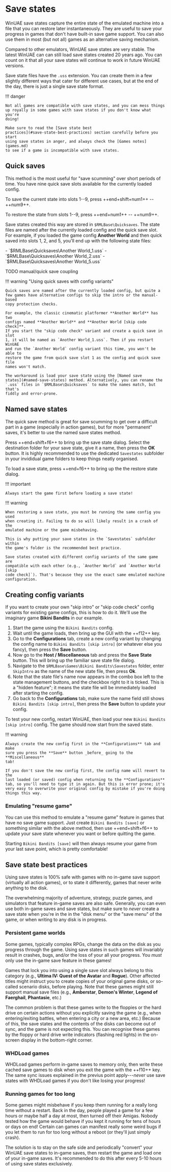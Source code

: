 # Save states

WinUAE save states capture the entire state of the emulated machine into a
file that you can restore later instantaneously. They are useful to save your
progress in games that don't have built-in save game support. You can also use
them in most (but not all) games as an alternative saving mechanism.

Compared to other emulators, WinUAE save states are very stable. The latest
WinUAE can can still load save states created 20 years ago. You can count on
it that all your save states will continue to work in future WinUAE versions.

Save state files have the `.uss` extension. You can create them in a few
slightly different ways that cater for different use cases, but at the end of
the day, there is just a single save state format.

!!! danger

    Not all games are compatible with save states, and you can mess things
    up royally in some games with save states if you don't know what you're
    doing!

    Make sure to read the [Save state best
    practices](#save-state-best-practices) section carefully before you start
    using save states in anger, and always check the [Games notes](games.md)
    to see if a game is incompatible with save states.


## Quick saves

This method is the most useful for "save scumming" over short periods of time.
You have nine quick save slots available for the currently loaded config.

To save the current state into slots 1--9, press
++end+shift+num1++ -- ++num9++.

To restore the state from slots 1--9, press ++end+num1++ -- ++num9++.

Save states created this way are stored in `$RMLBase\Quicksaves`. The state
files are named after the currently loaded config and the quick save slot. For
example, if you loaded the game config **Another World** and then quick saved
into slots 1, 2, and 5, you'll end up with the following state files:

<div class="compact" markdown>
- `$RMLBase\Quicksaves\Another World_1.uss`
- `$RMLBase\Quicksaves\Another World_2.uss`
- `$RMLBase\Quicksaves\Another World_5.uss`
</div>

TODO manual/quick save coupling

!!! warning "Using quick saves with config variants"

    Quick saves are named after the currently loaded config, but quite a
    few games have alternative configs to skip the intro or the manual-based
    copy protection checks.

    For example, the classic cinematic platformer **Another World** has two
    configs named **Another World** and **Another World [skip code check]**.
    If you start the "skip code check" variant and create a quick save in slot
    1, it will be named as `Another World_1.uss`. Then if you restart WinUAE
    and run the `Another World` config variant this time, you won't be able to
    restore the game from quick save slot 1 as the config and quick save file
    names won't match.

    The workaround is load your save state using the [Named save
    states](#named-save-states) method. Alternatively, you can rename the
    `.uss` files in `$RMLBase\Quicksaves` to make the names match, but that's
    fiddly and error-prone.


## Named save states

The quick save method is great for save scumming to get over a
difficult part in a game (especially in action games), but for more "permanent"
saves, it's better to use the named save states method.

Press ++end+shift+f6++ to bring up the save state dialog. Select the
destination folder for your save state, give it a name, then press the **OK**
button. It is highly recommended to use the dedicated `Savestates` subfolder
in your invididual game folders to keep things neatly organised.

To load a save state, press ++end+f6++ to bring up the the restore state
dialog.

!!! important

    Always start the game first before loading a save state!


!!! warning

    When restoring a save state, you must be running the same config you used
    when creating it. Failing to do so will likely result in a crash of the
    emulated machine or the game misbehaving.

    This is why putting your save states in the `Savestates` subfolder within
    the game's folder is the recommended best practice.

    Save states created with different config variants of the same game are
    compatible with each other (e.g., `Another World` and `Another World [skip
    code check]`). That's because they use the exact same emulated machine
    configuration.


## Creating config variants

If you want to create your own "skip intro" or "skip code check" config
variants for existing game configs, this is how to do it. We'll use the
imaginary game **Bikini Bandits** in our example.


1. Start the game using the `Bikini Bandits` config.
2. Wait until the game loads, then bring up the GUI with the ++f12++ key.
3. Go to the **Configurations** tab, create a new config variant by changing the
   config name to `Bikini Bandits [skip intro]` (or whatever else you fancy),
   then press the **Save** button.
4. Now go to the **Host / Miscellaneous** tab and press the **Save State**
   button. This will bring up the familiar save state file dialog.
5. Navigate to the `$RMLBase\Games\Bikini Bandits\Savestates` folder, enter
   `SkipIntro` as the name of the new state file, then press **Ok**.
6. Note that the state file's name now appears in the combo box left to the
   state management buttons, and the checkbox right to it is ticked. This
   is a "hidden feature"; it means the state file will be immediately loaded
   after starting the config.
7. Go back to the **Configurations** tab, make sure the name field still
   shows `Bikini Bandits [skip intro]`, then press the **Save** button to
   update your config.


To test your new config, restart WinUAE, then load your new `Bikini Bandits
[skip intro]` config. The game should now start from the saved state.

!!! warning

    Always create the new config first in the **Configurations** tab and make
    sure you press the **Save** button _before_ going to the **Miscellaneous**
    tab!

    If you don't save the new config first, the config name will revert to the
    last loaded (or saved) config when returning to the **Configurations**
    tab, so you'll need to type it in again. But this is error prone; it's
    very easy to overwrite your original config by mistake if you're doing
    things this way.


### Emulating "resume game"

You can use this method to emulate a "resume game" feature in games that have
no save game support. Just create `Bikini Bandits [save]` or something similar
with the above method, then use ++end+shift+f6++ to update your save state
whenever you want or before quitting the game.

Starting `Bikini Bandits [save]` will then always resume your game from your
last save point, which is pretty comfortable!


## Save state best practices

Using save states is 100% safe with games with no in-game save support
(virtually all action games), or to state it differently, games that never
write anything to the disk.

The overwhelming majority of adventure, strategy, puzzle games, and simulators
that feature in-game saves are also safe. Generally, you can even use both
in-game saves and save states, but make sure to _never_ create a save state
when you're in the in the "disk menu" or the "save menu" of the game, or when
writing to any disk is in progress.


### Persistent game worlds

Some games, typically complex RPGs, change the data on the disk as you
progress through the game. Using save states in such games will invariably
result in crashes, bugs, and/or the loss of your all your progress. You
_must_ only use the in-game save feature in these games!

Games that lock you into using a single save slot always belong to this
category (e.g., **Ultima IV: Quest of the Avatar** and **Rogue**). Other
affected titles might instruct you to create copies of your original game
disks, or so-called scenario disks, before playing. Note that these
games might still support manual save files (e.g., **Amberstar**,
**Demon's Winter**, **Legend of Faerghail**, **Phantasie**, etc.)

The common problem is that these games write to the floppies or the hard drive
on certain actions without you explicitly saving the game (e.g., when
entering/exiting battles, when entering a city or a new area, etc.) Because of
this, the save states and the contents of the disks can become out of sync,
and the game is not expecting this. You can recognise these games by the
floppy or hard drive write indicators (flashing red lights) in the on-screen
display in the bottom-right corner.


### WHDLoad games

WHDLoad games perform in-game saves to memory only, then write these cached
save games to disk when you exit the game with the ++f10++ key. The same sync
issues explained in the previus point apply---_never_ use save states with
WHDLoad games if you don't like losing your progress!


### Running games for too long

Some games might misbehave if you keep them running for a really long
time without a restart. Back in the day, people played a game for a few hours or
maybe half a day at most, then turned off their Amigas. Nobody tested how
the game would behave if you kept it running for tens of hours or days on end!
Certain can games can manifest really some weird bugs if you let them to run
for too long without a reboot (or they'll just simply crash).

The solution is to stay on the safe side and periodically "convert" your
WinUAE save states to in-game saves, then restart the game and load one of
your in-game saves. It's recommended to do this after every 5-10 hours of
using save states exclusively.
